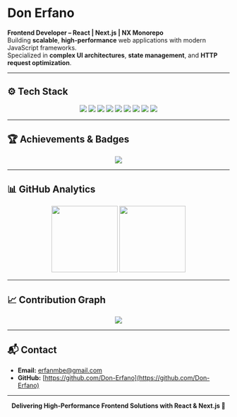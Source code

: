 <!--
**Don-Erfano/Don-Erfano** is a ✨ _special_ ✨ repository because its `README.md` (this file) appears on your GitHub profile.
-->

# Don Erfano

**Frontend Developer – React | Next.js | NX Monorepo**  
Building **scalable**, **high-performance** web applications with modern JavaScript frameworks.  
Specialized in **complex UI architectures**, **state management**, and **HTTP request optimization**.

---

## ⚙️ Tech Stack
<p align="center">
  <img src="https://img.shields.io/badge/JavaScript-F7DF1E?style=for-the-badge&logo=javascript&logoColor=black" />
  <img src="https://img.shields.io/badge/TypeScript-3178C6?style=for-the-badge&logo=typescript&logoColor=white" />
  <img src="https://img.shields.io/badge/React-20232A?style=for-the-badge&logo=react&logoColor=61DAFB" />
  <img src="https://img.shields.io/badge/Next.js-000000?style=for-the-badge&logo=next.js&logoColor=white" />
  <img src="https://img.shields.io/badge/HTML5-E34F26?style=for-the-badge&logo=html5&logoColor=white" />
  <img src="https://img.shields.io/badge/CSS3-1572B6?style=for-the-badge&logo=css3&logoColor=white" />
  <img src="https://img.shields.io/badge/Tailwind_CSS-38B2AC?style=for-the-badge&logo=tailwind-css&logoColor=white" />
  <img src="https://img.shields.io/badge/GitHub-181717?style=for-the-badge&logo=github&logoColor=white" />
  <img src="https://img.shields.io/badge/Figma-F24E1E?style=for-the-badge&logo=figma&logoColor=white" />
</p>

---

## 🏆 Achievements & Badges
<p align="center">
  <img src="https://github-profile-trophy.vercel.app/?username=Don-Erfano&theme=darkhub&row=1&column=6" />
</p>

---

## 📊 GitHub Analytics
<p align="center">
  <img src="https://github-readme-stats.vercel.app/api?username=Don-Erfano&show_icons=true&theme=github_dark&hide_border=true&include_all_commits=true&count_private=true" height="150"/>
  <img src="https://github-readme-stats.vercel.app/api/top-langs/?username=Don-Erfano&layout=compact&theme=github_dark&hide_border=true" height="150"/>
</p>

---

## 📈 Contribution Graph
<p align="center">
  <img src="https://github-readme-activity-graph.vercel.app/graph?username=Don-Erfano&bg_color=0D1117&color=61dafb&line=61dafb&point=ffffff&hide_border=true" />
</p>

---


## 📬 Contact
- **Email:** [erfanmbe@gmail.com](erfanmbe@gmail.com)  
- **GitHub:** [https://github.com/Don-Erfano](https://github.com/Don-Erfano)  

---

<p align="center">
  <b>Delivering High-Performance Frontend Solutions with React & Next.js 🚀</b>
</p>
